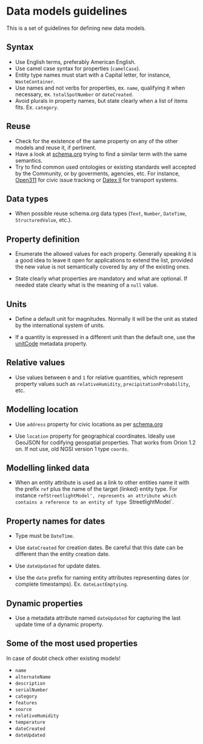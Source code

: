 # Data models guidelines

This is a set of guidelines for defining new data models. 

## Syntax

+ Use English terms, preferably American English.
+ Use camel case syntax for properties (`camelCase`). 
+ Entity type names must start with a Capital letter, for instance, `WasteContainer`.
+ Use names and not verbs for properties, ex. `name`, qualifying it when necessary, ex. `totalSpotNumber` or `dateCreated`.
+ Avoid plurals in property names, but state clearly when a list of items fits. Ex. `category`. 

## Reuse

+ Check for the existence of the same property on any of the other models and reuse it, if pertinent. 
+ Have a look at [schema.org](http://schema.org) trying to find a similar term with the same semantics.
+ Try to find common used ontologies or existing standards well accepted by the Community, or by goverments, agencies, etc.
For instance, [Open311](http://www.open311.org/) for civic issue tracking or [Datex II](http://www.datex2.eu/) for transport systems. 

## Data types

+ When possible reuse schema.org data types (`Text`, `Number`, `DateTime`, `StructuredValue`, etc.).

## Property definition

+ Enumerate the allowed values for each property. Generally speaking it is a good idea to leave it open for applications
to extend the list, provided the new value is not semantically covered by any of the existing ones.

+ State clearly what properties are mandatory and what are optional. If needed state clearly what is the meaning of a
`null` value. 

## Units

+ Define a default unit for magnitudes. Normally it will be the unit as stated by the international system of units.

+ If a quantity is expressed in a different unit than the default one, use the [unitCode](http://schema.org/unitCode) metadata
property.

## Relative values

+ Use values between `0` and `1` for relative quantities, which represent property values
such as `relativeHumidity`, `precipitationProbability`, etc. 

## Modelling location

+ Use `address` property for civic locations as per [schema.org](http://schema.org/address)

+ Use `location` property for geographical coordinates. Ideally use GeoJSON for codifying geospatial properties. That works
from Orion 1.2 on. If not use, old NGSI version 1 type `coords`.

## Modelling linked data

+ When an entity attribute is used as a link to other entities name
it with the prefix `ref` plus the name of the target (linked) entity type. For instance `refStreetlightModel', represents an attribute
which contains a reference to an entity of type `StreetlightModel`. 

## Property names for dates

+ Type must be `DateTime`.

+ Use `dateCreated` for creation dates. Be careful that this date can be different than the entity creation date.

+ Use `dateUpdated` for update dates.

+ Use the `date` prefix for naming entity attributes representing dates (or complete timestamps). Ex. `dateLastEmptying`. 

## Dynamic properties

+ Use a metadata attribute named `dateUpdated` for capturing the last update time of a dynamic property.

## Some of the most used properties

In case of doubt check other existing models! 

+ `name`
+ `alternateName`
+ `description`
+ `serialNumber`
+ `category`
+ `features`
+ `source`
+ `relativeHumidity`
+ `temperature`
+ `dateCreated`
+ `dateUpdated`